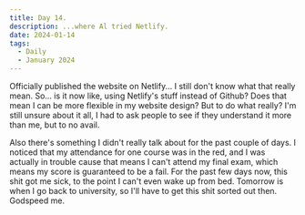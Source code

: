 ```yaml
---
title: Day 14.
description: ...where Al tried Netlify.
date: 2024-01-14
tags: 
  - Daily
  - January 2024
---
```

Officially published the website on Netlify... I still don't know what that really mean. So... is it now like, using Netlify's stuff instead of Github? Does that mean I can be more flexible in my website design? But to do what really? I'm still unsure about it all, I had to ask people to see if they understand it more than me, but to no avail.

Also there's something I didn't really talk about for the past couple of days. I noticed that my attendance for one course was in the red, and I was actually in trouble cause that means I can't attend my final exam, which means my score is guaranteed to be a fail. For the past few days now, this shit got me sick, to the point I can't even wake up from bed. Tomorrow is when I go back to university, so I'll have to get this shit sorted out then. Godspeed me.